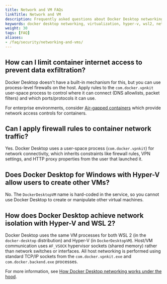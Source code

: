 ```yaml
---
title: Network and VM FAQs
linkTitle: Network and VM
description: Frequently asked questions about Docker Desktop networking and virtualization security
keywords: docker desktop networking, virtualization, hyper-v, wsl2, network security, firewall
weight: 30
tags: [FAQ]
aliases:
- /faq/security/networking-and-vms/
---
```


## How can I limit container internet access to prevent data exfiltration?

Docker Desktop doesn't have a built-in mechanism for this, but you can use process-level firewalls on the host. Apply rules to the `com.docker.vpnkit` user-space process to control where it can connect (DNS allowlists, packet filters) and which ports/protocols it can use.

For enterprise environments, consider [Air-gapped containers](/manuals/enterprise/security/hardened-desktop/air-gapped-containers.md) which provide network access controls for containers.

## Can I apply firewall rules to container network traffic?

Yes. Docker Desktop uses a user-space process (`com.docker.vpnkit`) for network connectivity, which inherits constraints like firewall rules, VPN settings, and HTTP proxy properties from the user that launched it.

## Does Docker Desktop for Windows with Hyper-V allow users to create other VMs?

No. The `DockerDesktopVM` name is hard-coded in the service, so you cannot use Docker Desktop to create or manipulate other virtual machines.

## How does Docker Desktop achieve network isolation with Hyper-V and WSL 2?

Docker Desktop uses the same VM processes for both WSL 2 (in the `docker-desktop` distribution) and Hyper-V (in `DockerDesktopVM`). Host/VM communication uses `AF_VSOCK` hypervisor sockets (shared memory) rather than network switches or interfaces. All host networking is performed using standard TCP/IP sockets from the `com.docker.vpnkit.exe` and `com.docker.backend.exe` processes.

For more information, see [How Docker Desktop networking works under the hood](https://www.docker.com/blog/how-docker-desktop-networking-works-under-the-hood/).
